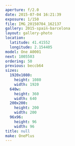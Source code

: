 ```yaml
---
aperture: f/2.0
date: 2015-07-04 16:21:39
exposure: 1/150
file: IMG_20150704_162137
gallery: 2015-spain-barcelona
layout: gallery-photo
location:
  latitude: 41.41552
  longitude: 2.154405
model: One A0001
next: 1005503
ordering: 50
previous: beccb64
sizes:
  1920x1080:
    height: 1080
    width: 1920
  640w:
    height: 360
    width: 640
  200x200:
    height: 200
    width: 200
  96x96:
    height: 96
    width: 96
title: null
make: OnePlus
---
```

